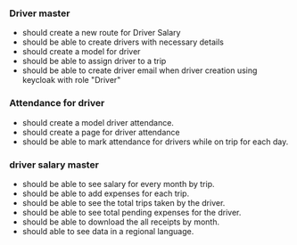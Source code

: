 
### Driver master
- should create a new route for Driver Salary
- should be able to create drivers with necessary details
- should create a model for driver
- should be able to assign driver to a trip
- should be able to create driver email when driver creation using keycloak with role "Driver"

### Attendance for driver
- should create a model driver attendance.
- should create a page for driver attendance
- should be able to mark attendance for drivers while on trip for each day.

### driver salary master
-  should be able to see salary for every month by trip.
- should be able to add expenses for each trip.
- should be able to see the total trips taken by the driver.
- should be able to see total pending expenses for the driver.
- should be able to download the all receipts by month.
- should able to see data in a regional language.